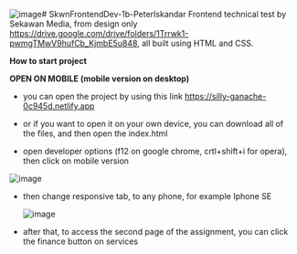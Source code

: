 ![image](https://github.com/Erkapos/SkwnFrontendDev-1b-PeterIskandar/assets/68910543/4d75b5b9-e535-4051-85dc-c3f82af677d6)# SkwnFrontendDev-1b-PeterIskandar
Frontend technical test by Sekawan Media, from design only https://drive.google.com/drive/folders/1Trrwk1-pwmgTMwV9hufCb_KjmbE5u848, all built using HTML and CSS.

**How to start project**

**OPEN ON MOBILE (mobile version on desktop)**

- you can open the project by using this link https://silly-ganache-0c945d.netlify.app

- or if you want to open it on your own device, you can download all of the files, and then open the index.html
- open developer options (f12 on google chrome, crtl+shift+i for opera), then click on mobile version
  
![image](https://github.com/Erkapos/SkwnFrontendDev-1b-PeterIskandar/assets/68910543/d8d2cbf9-73f5-4820-8575-d9229e04c52f)

- then change responsive tab, to any phone, for example Iphone SE
  
  ![image](https://github.com/Erkapos/SkwnFrontendDev-1b-PeterIskandar/assets/68910543/3c46c7c6-f666-4a94-bf25-d19335a81188)


- after that, to access the second page of the assignment, you can click the finance button on services

